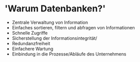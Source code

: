 # 'Warum Datenbanken?'

- Zentrale Verwaltung von Information
- Einfaches sortieren, filtern und abfragen von Informationen
- Schnelle Zugriffe
- Sicherstellung der Informationsintegrität/
- Redundanzfreiheit
- Einfachere Wartung
- Einbindung in die Prozesse/Abläufe des Unternehmens
